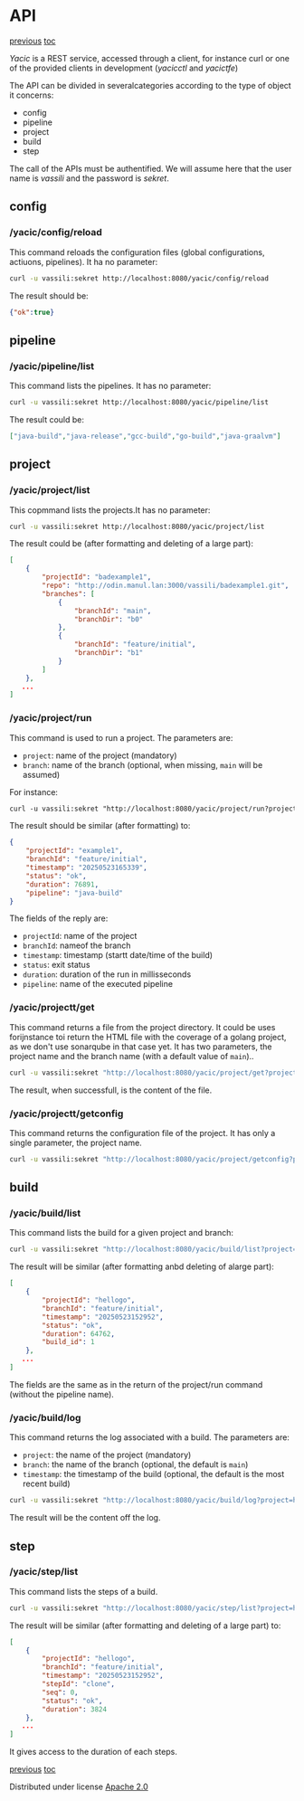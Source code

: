 # API


[previous](06-projects.md)
[toc](_toc.md)


*Yacic* is a REST service, accessed through a client, for instance curl or one of the provided clients in development (*yacicctl* and *yacictfe*)

The API can be divided in severalcategories according to the type of object it concerns:

- config
- pipeline
- project
- build
- step

The call of the APIs must be authentified. We will assume here that the user name is *vassili* and the password is *sekret*.

## config

### /yacic/config/reload

This command reloads the configuration files (global configurations, actiuons, pipelines). It ha no parameter:

```bash
curl -u vassili:sekret http://localhost:8080/yacic/config/reload
```

The result should be:

```json
{"ok":true}
```

## pipeline

### /yacic/pipeline/list

This command lists the pipelines. It has no parameter:

```bash
curl -u vassili:sekret http://localhost:8080/yacic/pipeline/list
```

The result could be:

```json
["java-build","java-release","gcc-build","go-build","java-graalvm"]
```

## project

### /yacic/project/list

This copmmand lists the projects.It has no parameter:

```bash
curl -u vassili:sekret http://localhost:8080/yacic/project/list
```

The result could be (after formatting and deleting of a large part):

```json
[
	{
		"projectId": "badexample1",
		"repo": "http://odin.manul.lan:3000/vassili/badexample1.git",
		"branches": [
			{
				"branchId": "main",
				"branchDir": "b0"
			},
			{
				"branchId": "feature/initial",
				"branchDir": "b1"
			}
		]
	},
   ...
]

```

### /yacic/project/run

This command is used to run a project. The parameters are:

- `project`: name of the project (mandatory)
- `branch`: name of the branch (optional, when missing, `main` will be assumed)

For instance:

```xml
curl -u vassili:sekret "http://localhost:8080/yacic/project/run?project=example1&branch=feature/initial"
```

The result should be similar (after formatting) to:

```json
{
	"projectId": "example1",
	"branchId": "feature/initial",
	"timestamp": "20250523165339",
	"status": "ok",
	"duration": 76891,
	"pipeline": "java-build"
}
```

The fields of the reply are:

- `projectId`: name of the project
- `branchId`: nameof the branch
- `timestamp`: timestamp (startt date/time of the build)
- `status`: exit status
- `duration`: duration of the run in millisseconds
- `pipeline`: name of the executed pipeline


### /yacic/projectt/get

This command returns a file from the project directory. It could be uses forijnstance toi return the HTML file with the coverage of a
golang project, as we don't use sonarqube in that case yet. It has two parameters, the project name and the branch name (with a default value of `main`)..

```bash
curl -u vassili:sekret "http://localhost:8080/yacic/project/get?project=hellogo&branch=feature/initial&file=coverage.html"
```

The result, when successfull, is the content of the file.

### /yacic/projectt/getconfig

This command returns the configuration file of the project. It has only a single parameter, the project name.

```bash
curl -u vassili:sekret "http://localhost:8080/yacic/project/getconfig?project=hellogo"
```

## build

### /yacic/build/list

This command lists the build for a given project and branch:

```bash
curl -u vassili:sekret "http://localhost:8080/yacic/build/list?project=hellogo&branch=feature/initial"
```

The result will be similar (after formatting anbd deleting of alarge part):

```json
[
	{
		"projectId": "hellogo",
		"branchId": "feature/initial",
		"timestamp": "20250523152952",
		"status": "ok",
		"duration": 64762,
		"build_id": 1
	},
   ...
]
```

The fields are the same as in the return of the project/run command (without the pipeline name).

### /yacic/build/log

This command returns the log associated with a build.
The parameters are:

- `project`: the name of the project (mandatory)
- `branch`: the name of the branch (optional, the default is `main`)
- `timestamp`: the timestamp of the build (optional, the default is the most recent build)


```bash
curl -u vassili:sekret "http://localhost:8080/yacic/build/log?project=hellogo&branch=feature/initial&timestamp=20250523152952"
```

The result will be the content off the log.


## step

### /yacic/step/list

This command lists the steps of a build.

```bash
curl -u vassili:sekret "http://localhost:8080/yacic/step/list?project=hellogo&branch=feature/initial&timestamp=20250523152952"
```

The result will be similar (after formatting and deleting of a large part) to:

```json
[
	{
		"projectId": "hellogo",
		"branchId": "feature/initial",
		"timestamp": "20250523152952",
		"stepId": "clone",
		"seq": 0,
		"status": "ok",
		"duration": 3824
	},
   ...
]
```

It gives access to the duration of each steps.



[previous](06-projects.md)
[toc](_toc.md)



Distributed under license [Apache 2.0](http://www.apache.org/licenses/LICENSE-2.0)

